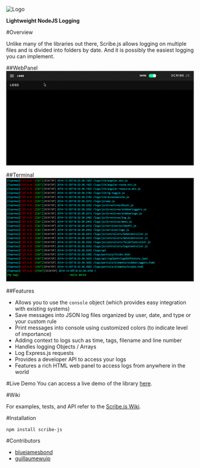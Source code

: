 ![Logo](https://raw.githubusercontent.com/bluejamesbond/Scribe.js/master/__misc/scribejs%20design%20logo%20%5Ba%5D.png)

**Lightweight NodeJS Logging**

#Overview

Unlike many of the libraries out there, Scribe.js allows logging on multiple files and is divided into folders by date. And it is possibly the easiest logging you can implement.

##WebPanel
![webPanel](__misc/webPanelDemo.gif)  

##Terminal
![terminal](__misc/terminalDemo.png)  

##Features

- Allows you to use the `console` object (which provides easy integration with existing systems)
- Save messages into JSON log files organized by user, date, and type or your custom rule
- Print messages into console using customized colors (to indicate level of importance)
- Adding context to logs such as time, tags, filename and line number
- Handles logging Objects / Arrays
- Log Express.js requests
- Provides a developer API to access your logs
- Features a rich HTML web panel to access logs from anywhere in the world

#Live Demo
You can access a live demo of the library [here](https://bluejamesbond.github.io/Scribe.js/).

#Wiki

For examples, tests, and API refer to the [Scribe.js Wiki](https://github.com/bluejamesbond/Scribe.js/wiki).

#Installation
```
npm install scribe-js
```

#Contributors

- [bluejamesbond](https://github.com/bluejamesbond)
- [guillaumewuip](https://github.com/guillaumewuip)
